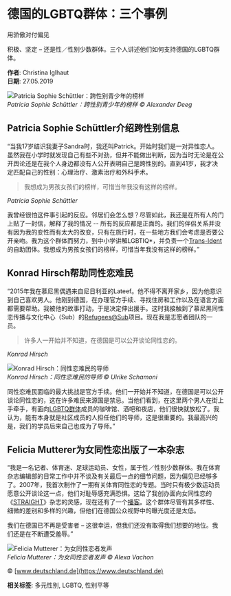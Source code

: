# 德国的LGBTQ群体：三个事例

用骄傲对付偏见

积极、坚定 – 还是性／性别少数群体。三个人讲述他们如何支持德国的LGBTQ群体。

**作者**: Christina Iglhaut  
**日期**: 27.05.2019  

![Patricia Sophie Schüttler：跨性别青少年的榜样](/sites/default/files/styles/image_carousel_mobile/public/media/image/diversity-germany-transgender-society-equality.jpg?itok=t1pyHsiz)  
*Patricia Sophie Schüttler：跨性别青少年的榜样 © Alexander Deeg*

## Patricia Sophie Schüttler介绍跨性别信息

“当我17岁结识我妻子Sandra时，我还叫Patrick。开始时我们是一对异性恋人。虽然我在小学时就发现自己有些不对劲，但并不能做出判断，因为当时无论是在公开舆论还是在我个人身边都没有人公开表明自己是跨性别的。直到41岁，我才决定匹配自己的性别：心理治疗、激素治疗和外科手术。

> 我想成为男孩女孩们的榜样，可惜当年我没有这样的榜样。

*Patricia Sophie Schüttler*

我曾经很怕这件事引起的反应。邻居们会怎么想？尽管如此，我还是在所有人的门上贴了一封信，解释了我的情况 -- 所有的反应都是正面的。我们的伴侣关系并没有因为我的变性而有太大的改变，只有在旅行时，在一些地方我们会考虑是否要公开亲吻。我为这个群体而努力，到中小学讲解LGBTIQ\*，并负责一个[Trans-Ident](https://www.trans-ident.de/)的自助团体。我想成为男孩女孩们的榜样，可惜当年我没有这样的榜样。”

## Konrad Hirsch帮助同性恋难民

“2015年我在慕尼黑偶遇来自尼日利亚的Lateef。他不得不离开家乡，因为他意识到自己喜欢男人。他刚到德国，在办理官方手续、寻找住房和工作以及在语言方面都需要帮助。我被他的故事打动，于是决定伸出援手。这时我接触到了慕尼黑同性恋传播与文化中心（Sub）的[Refugees@Sub](https://www.subonline.org/schwul_in_muenchen/gruppen/interkulturelles/refugeessub/)项目。现在我是志愿者团队的一员。

> 许多人一开始并不知道，在德国是可以公开谈论同性恋的。

*Konrad Hirsch*

![Konrad Hirsch：同性恋难民的导师](/sites/default/files/styles/image_carousel_mobile/public/media/image/diversity-germany-transgender-society-equality-Konrad-Hirsch.jpg?itok=3x1ynE2a)  
*Konrad Hirsch：同性恋难民的导师 © Ulrike Schamoni*

同性恋难民面临的最大挑战是官方手续。他们一开始并不知道，在德国是可以公开谈论同性恋的，这在许多难民来源国是禁忌。当他们看到，在这里两个男人在街上手牵手，有面向[LGBTQ群体](https://www.deutschland.de/zh-hans/topic/shenghuo/fanxingbieqishideguotongxinglianhekuaxingbierenqundequanli)成员的咖啡馆、酒吧和夜店，他们很快就放松了。我认为，能有本身就是社区成员的人担任他们的导师，这是很重要的。我最高兴的是，我们的学员后来自己也成为了导师。”

## Felicia Mutterer为女同性恋出版了一本杂志

“我是一名记者、体育迷、足球运动员、女性，属于性／性别少数群体。我在体育杂志编辑部的日常工作中并不谈及有关最后一点的细节问题，因为偏见已经够多了。2007年，我首次制作了一期有关体育同性恋的专题。当时只有极少数运动员愿意公开谈论这一点，他们对耻辱感充满恐惧。这给了我创办面向女同性恋的《[STRAIGHT](http://www.straight-universe.com/)》杂志的灵感，现在还有了一个[播客](https://open.spotify.com/show/0OT7bYFXIcCoUo93tfTn1l?si=yiMrRMZHRd6LFSQXrMhXJA)。这个群体尽管有其多样性、细微的差别和多样的兴趣，但他们在德国公众视野中的曝光度还是太低。

我们在德国已不再是受害者 – 这很幸运，但我们还没有取得我们想要的地位。我们还是在不断遭受羞辱。”

![Felicia Mutterer：为女同性恋者发声](/sites/default/files/styles/image_carousel_mobile/public/media/image/diversity-germany-transgender-society-equality-Mutterer.jpg?itok=k-wG6ufO)  
*Felicia Mutterer：为女同性恋者发声 © Alexa Vachon*

© [www.deutschland.de](https://www.deutschland.de)

**相关标签**: 多元性别, LGBTQ, 性别平等  

<!-- tcd_original_link https://www.deutschland.de/zh-hans/topic/shenghuo/deguodelgbtqquntisangeshili -->
